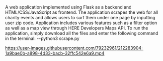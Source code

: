 A web application implemented using Flask as a backend and HTML/CSS/JavaScript as frontend. 
The application scrapes the web for all charity events and allows users to surf them under one page by inputting user zip code. 
Application includes various features such as a filter option as well as a map view through HERE Developers Maps API.
To run the application, simply download all the files and enter the following command in the terminal:
--python3 scrape.py


https://user-images.githubusercontent.com/79232961/212283904-1a9bae0b-a898-4d33-bacb-32ffc542e6a9.mp4



